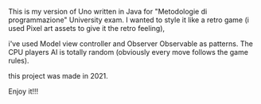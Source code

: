 This is my version of Uno written in Java for "Metodologie di programmazione" University exam.
I wanted to style it like a retro game (i used Pixel art assets to give it the retro feeling),

i've used Model view controller and Observer Observable as patterns.
The CPU players AI is totally random (obviously every move follows the game rules).

this project was made in 2021.

Enjoy it!!!
